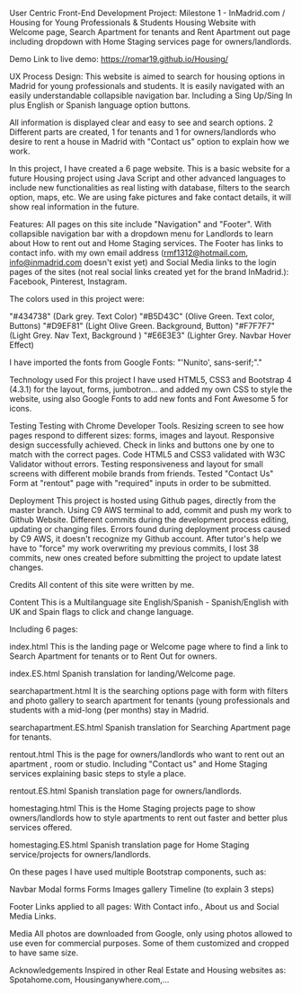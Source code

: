 User Centric Front-End Development Project: Milestone 1 - InMadrid.com / Housing for Young Professionals & Students
Housing Website with Welcome page, Search Apartment for tenants and Rent Apartment out page including dropdown with Home Staging services page for owners/landlords.

Demo
Link to live demo: https://romar19.github.io/Housing/

UX Process Design:
This website is aimed to search for housing options in Madrid for young professionals and students. It is easily navigated with an easily understandable collapsible navigation bar. Including a Sing Up/Sing In plus English or Spanish language option buttons.

All information is displayed clear and easy to see and search options. 2 Different parts are created, 1 for tenants and 1 for owners/landlords who desire to rent a house in Madrid with "Contact us" option to explain how we work.

In this project, I have created a 6 page website. This is a basic website for a future Housing project using Java Script and other advanced languages to include new functionalities as real listing with database, filters to the search option, maps, etc. We are using fake pictures and fake contact details, it will show real information in the future.

Features:
All pages on this site include "Navigation" and "Footer". With collapsible navigation bar with a dropdown menu for Landlords to learn about How to rent out and Home Staging services. The Footer has links to contact info. with my own email address (rmf1312@hotmail.com, info@inmadrid.com doesn't exist yet) and Social Media links to the login pages of the sites (not real social links created yet for the brand InMadrid.): Facebook, Pinterest, Instagram.

The colors used in this project were:

"#434738" (Dark grey. Text Color) "#B5D43C" (Olive Green. Text color, Buttons) "#D9EF81" (Light Olive Green. Background, Button) "#F7F7F7" (Light Grey. Nav Text, Background ) "#E6E3E3" (Lighter Grey. Navbar Hover Effect)

I have imported the fonts from Google Fonts: "'Nunito', sans-serif;"."

Technology used
For this project I have used HTML5, CSS3 and Bootstrap 4 (4.3.1) for the layout, forms, jumbotron... and added my own CSS to style the website, using also Google Fonts to add new fonts and Font Awesome 5 for icons.

Testing
Testing with Chrome Developer Tools. Resizing screen to see how pages respond to different sizes: forms, images and layout. Responsive design successfully achieved. Check in links and buttons one by one to match with the correct pages. Code HTML5 and CSS3 validated with W3C Validator without errors. Testing responsiveness and layout for small screens with different mobile brands from friends. Tested "Contact Us" Form at "rentout" page with "required" inputs in order to be submitted.

Deployment
This project is hosted using Github pages, directly from the master branch. Using C9 AWS terminal to add, commit and push my work to Github Website. Different commits during the development process editing, updating or changing files. Errors found during deployment process caused by C9 AWS, it doesn't recognize my Github account. After tutor's help we have to "force" my work overwriting my previous commits, I lost 38 commits, new ones created before submitting the project to update latest changes.

Credits
All content of this site were written by me.

Content
This is a Multilanguage site English/Spanish - Spanish/English with UK and Spain flags to click and change language.

Including 6 pages:

index.html This is the landing page or Welcome page where to find a link to Search Apartment for tenants or to Rent Out for owners.

index.ES.html Spanish translation for landing/Welcome page.

searchapartment.html It is the searching options page with form with filters and photo gallery to search apartment for tenants (young professionals and students with a mid-long (per months) stay in Madrid.

searchapartment.ES.html Spanish translation for Searching Apartment page for tenants.

rentout.html This is the page for owners/landlords who want to rent out an apartment , room or studio. Including "Contact us" and Home Staging services explaining basic steps to style a place.

rentout.ES.html Spanish translation page for owners/landlords.

homestaging.html This is the Home Staging projects page to show owners/landlords how to style apartments to rent out faster and better plus services offered.

homestaging.ES.html Spanish translation page for Home Staging service/projects for owners/landlords.

On these pages I have used multiple Bootstrap components, such as:

Navbar Modal forms Forms Images gallery Timeline (to explain 3 steps)

Footer Links applied to all pages: With Contact info., About us and Social Media Links.

Media
All photos are downloaded from Google, only using photos allowed to use even for commercial purposes. Some of them customized and cropped to have same size.

Acknowledgements
Inspired in other Real Estate and Housing websites as: Spotahome.com, Housinganywhere.com,...